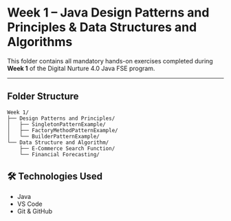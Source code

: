 # Week 1 – Java Design Patterns and Principles & Data Structures and Algorithms

This folder contains all mandatory hands-on exercises completed during **Week 1** of the Digital Nurture 4.0 Java FSE program. 

---

## Folder Structure

```
Week 1/
├── Design Patterns and Principles/
│   ├── SingletonPatternExample/
│   ├── FactoryMethodPatternExample/
│   └── BuilderPatternExample/
└── Data Structure and Algorithm/
    ├── E-Commerce Search Function/
    └── Financial Forecasting/
```


## 🛠 Technologies Used
- Java
- VS Code
- Git & GitHub


